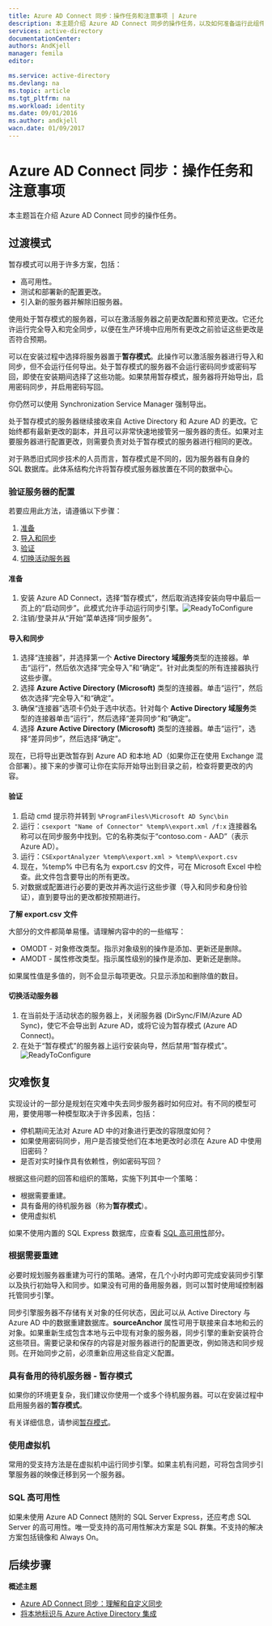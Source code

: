 ```yaml
---
title: Azure AD Connect 同步：操作任务和注意事项 | Azure
description: 本主题介绍 Azure AD Connect 同步的操作任务，以及如何准备运行此组件。
services: active-directory
documentationCenter: 
authors: AndKjell
manager: femila
editor: 

ms.service: active-directory
ms.devlang: na
ms.topic: article
ms.tgt_pltfrm: na
ms.workload: identity
ms.date: 09/01/2016
ms.author: andkjell
wacn.date: 01/09/2017
---
```


# Azure AD Connect 同步：操作任务和注意事项
本主题旨在介绍 Azure AD Connect 同步的操作任务。

## 过渡模式  <a name="staging-mode"></a>
暂存模式可以用于许多方案，包括：

-	高可用性。
-	测试和部署新的配置更改。
-	引入新的服务器并解除旧服务器。

使用处于暂存模式的服务器，可以在激活服务器之前更改配置和预览更改。它还允许运行完全导入和完全同步，以便在生产环境中应用所有更改之前验证这些更改是否符合预期。

可以在安装过程中选择将服务器置于**暂存模式**。此操作可以激活服务器进行导入和同步，但不会运行任何导出。处于暂存模式的服务器不会运行密码同步或密码写回，即使在安装期间选择了这些功能。如果禁用暂存模式，服务器将开始导出，启用密码同步，并启用密码写回。

你仍然可以使用 Synchronization Service Manager 强制导出。

处于暂存模式的服务器继续接收来自 Active Directory 和 Azure AD 的更改。它始终都有最新更改的副本，并且可以非常快速地接管另一服务器的责任。如果对主要服务器进行配置更改，则需要负责对处于暂存模式的服务器进行相同的更改。

对于熟悉旧式同步技术的人员而言，暂存模式是不同的，因为服务器有自身的 SQL 数据库。此体系结构允许将暂存模式服务器放置在不同的数据中心。

### 验证服务器的配置
若要应用此方法，请遵循以下步骤：

1. [准备](#prepare)
2. [导入和同步](#import-and-synchronize)
3. [验证](#verify)
4. [切换活动服务器](#switch-active-server)

#### 准备 <a name="prepare"></a>

1. 安装 Azure AD Connect，选择“暂存模式”，然后取消选择安装向导中最后一页上的“启动同步”。此模式允许手动运行同步引擎。![ReadyToConfigure](./media/active-directory-aadconnectsync-operations/readytoconfigure.png)
2. 注销/登录并从“开始”菜单选择“同步服务”。

#### 导入和同步 <a name="import-and-synchronize"></a>

1. 选择“连接器”，并选择第一个 **Active Directory 域服务**类型的连接器。单击“运行”，然后依次选择“完全导入”和“确定”。针对此类型的所有连接器执行这些步骤。
2. 选择 **Azure Active Directory (Microsoft)** 类型的连接器。单击“运行”，然后依次选择“完全导入”和“确定”。
3. 确保“连接器”选项卡仍处于选中状态。针对每个 **Active Directory 域服务**类型的连接器单击“运行”，然后选择“差异同步”和“确定”。
4. 选择 **Azure Active Directory (Microsoft)** 类型的连接器。单击“运行”，选择“差异同步”，然后选择“确定”。

现在，已将导出更改暂存到 Azure AD 和本地 AD（如果你正在使用 Exchange 混合部署）。接下来的步骤可让你在实际开始导出到目录之前，检查将要更改的内容。

#### 验证 <a name="verify"></a>

1. 启动 cmd 提示符并转到 `%ProgramFiles%\Microsoft AD Sync\bin`
2. 运行：`csexport "Name of Connector" %temp%\export.xml /f:x` 连接器名称可以在同步服务中找到。它的名称类似于“contoso.com - AAD”（表示 Azure AD）。
3. 运行：`CSExportAnalyzer %temp%\export.xml > %temp%\export.csv`
4. 现在，%temp% 中已有名为 export.csv 的文件，可在 Microsoft Excel 中检查。此文件包含要导出的所有更改。
5. 对数据或配置进行必要的更改并再次运行这些步骤（导入和同步和身份验证），直到要导出的更改都按预期进行。

**了解 export.csv 文件**

大部分的文件都简单易懂。请理解内容中的的一些缩写：

- OMODT - 对象修改类型。指示对象级别的操作是添加、更新还是删除。
- AMODT - 属性修改类型。指示属性级别的操作是添加、更新还是删除。

如果属性值是多值的，则不会显示每项更改。只显示添加和删除值的数目。

#### 切换活动服务器 <a name="switch-active-server"></a>

1. 在当前处于活动状态的服务器上，关闭服务器 (DirSync/FIM/Azure AD Sync)，使它不会导出到 Azure AD，或将它设为暂存模式 (Azure AD Connect)。
2. 在处于“暂存模式”的服务器上运行安装向导，然后禁用“暂存模式”。![ReadyToConfigure](./media/active-directory-aadconnectsync-operations/additionaltasks.png)

## 灾难恢复 <a name="disaster-recovery"></a>
实现设计的一部分是规划在灾难中失去同步服务器时如何应对。有不同的模型可用，要使用哪一种模型取决于许多因素，包括：

-	停机期间无法对 Azure AD 中的对象进行更改的容限度如何？
-	如果使用密码同步，用户是否接受他们在本地更改时必须在 Azure AD 中使用旧密码？
-	是否对实时操作具有依赖性，例如密码写回？

根据这些问题的回答和组织的策略，实施下列其中一个策略：

-	根据需要重建。
-	具有备用的待机服务器（称为**暂存模式**）。
-	使用虚拟机

如果不使用内置的 SQL Express 数据库，应查看 [SQL 高可用性](#sql-high-availability)部分。

### 根据需要重建
必要时规划服务器重建为可行的策略。通常，在几个小时内即可完成安装同步引擎以及执行初始导入和同步。如果没有可用的备用服务器，则可以暂时使用域控制器托管同步引擎。

同步引擎服务器不存储有关对象的任何状态，因此可以从 Active Directory 与 Azure AD 中的数据重建数据库。**sourceAnchor** 属性可用于联接来自本地和云的对象。如果重新生成包含本地与云中现有对象的服务器，同步引擎的重新安装符合这些项目。需要记录和保存的内容是对服务器进行的配置更改，例如筛选和同步规则。在开始同步之前，必须重新应用这些自定义配置。

### 具有备用的待机服务器 - 暂存模式
如果你的环境更复杂，我们建议你使用一个或多个待机服务器。可以在安装过程中启用服务器的**暂存模式**。

有关详细信息，请参阅[暂存模式](#staging-mode)。

### 使用虚拟机
常用的受支持方法是在虚拟机中运行同步引擎。如果主机有问题，可将包含同步引擎服务器的映像迁移到另一个服务器。

### SQL 高可用性 <a name="sql-high-availability"></a>
如果未使用 Azure AD Connect 随附的 SQL Server Express，还应考虑 SQL Server 的高可用性。唯一受支持的高可用性解决方案是 SQL 群集。不支持的解决方案包括镜像和 Always On。

## 后续步骤

**概述主题**

- [Azure AD Connect 同步：理解和自定义同步](./active-directory-aadconnectsync-whatis.md)
- [将本地标识与 Azure Active Directory 集成](./active-directory-aadconnect.md)

<!---HONumber=Mooncake_Quality_Review_0104_2017-->
